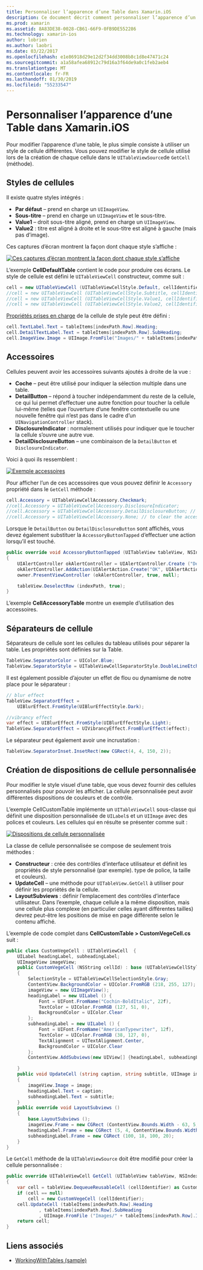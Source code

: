 ```yaml
---
title: Personnaliser l’apparence d’une Table dans Xamarin.iOS
description: Ce document décrit comment personnaliser l’apparence d’un tableau dans Xamarin.iOS. Il aborde les styles de cellules, les accessoires, les séparateurs de cellule et les dispositions de cellule personnalisé.
ms.prod: xamarin
ms.assetid: 8A83DE38-0028-CB61-66F9-0FB9DE552286
ms.technology: xamarin-ios
author: lobrien
ms.author: laobri
ms.date: 03/22/2017
ms.openlocfilehash: e1e86918d29e12d2f34dd3008b8c1d8e47471c24
ms.sourcegitcommit: a1a58afea68912c79d16a3f64de9a0c1feb2aeb4
ms.translationtype: MT
ms.contentlocale: fr-FR
ms.lasthandoff: 01/30/2019
ms.locfileid: "55233547"
---
```

# <a name="customizing-a-tables-appearance-in-xamarinios"></a>Personnaliser l’apparence d’une Table dans Xamarin.iOS

Pour modifier l’apparence d’une table, le plus simple consiste à utiliser un style de cellule différentes. Vous pouvez modifier le style de cellule utilisé lors de la création de chaque cellule dans le `UITableViewSource`de `GetCell` (méthode).

## <a name="cell-styles"></a>Styles de cellules

Il existe quatre styles intégrés :

-  **Par défaut** – prend en charge un `UIImageView`.
-  **Sous-titre** – prend en charge un `UIImageView` et le sous-titre.
-  **Value1** – droit sous-titre aligné, prend en charge un `UIImageView`.
-  **Value2** : titre est aligné à droite et le sous-titre est aligné à gauche (mais pas d’image).


Ces captures d’écran montrent la façon dont chaque style s’affiche :

 [![](customizing-table-appearance-images/image7.png "Ces captures d’écran montrent la façon dont chaque style s’affiche")](customizing-table-appearance-images/image7.png#lightbox)

L’exemple **CellDefaultTable** contient le code pour produire ces écrans. Le style de cellule est défini le `UITableViewCell` constructeur, comme suit :

```csharp
cell = new UITableViewCell (UITableViewCellStyle.Default, cellIdentifier);
//cell = new UITableViewCell (UITableViewCellStyle.Subtitle, cellIdentifier);
//cell = new UITableViewCell (UITableViewCellStyle.Value1, cellIdentifier);
//cell = new UITableViewCell (UITableViewCellStyle.Value2, cellIdentifier);
```

[Propriétés prises en charge](xref:UIKit.UITableViewCell) de la cellule de style peut être défini :

```csharp
cell.TextLabel.Text = tableItems[indexPath.Row].Heading;
cell.DetailTextLabel.Text = tableItems[indexPath.Row].SubHeading;
cell.ImageView.Image = UIImage.FromFile("Images/" + tableItems[indexPath.Row].ImageName); // don't use for Value2
```

## <a name="accessories"></a>Accessoires

Cellules peuvent avoir les accessoires suivants ajoutés à droite de la vue :

-   **Coche** – peut être utilisé pour indiquer la sélection multiple dans une table.
-   **DetailButton** – répond à toucher indépendamment du reste de la cellule, ce qui lui permet d’effectuer une autre fonction pour toucher la cellule lui-même (telles que l’ouverture d’une fenêtre contextuelle ou une nouvelle fenêtre qui n’est pas dans le cadre d’un `UINavigationController` stack).
-   **DisclosureIndicator** : normalement utilisés pour indiquer que le toucher la cellule s’ouvre une autre vue.
-   **DetailDisclosureButton** – une combinaison de la `DetailButton` et `DisclosureIndicator`.


Voici à quoi ils ressemblent :

 [![](customizing-table-appearance-images/image8.png "Exemple accessoires")](customizing-table-appearance-images/image8.png#lightbox)

Pour afficher l’un de ces accessoires que vous pouvez définir le `Accessory` propriété dans le `GetCell` méthode :

```csharp
cell.Accessory = UITableViewCellAccessory.Checkmark;
//cell.Accessory = UITableViewCellAccessory.DisclosureIndicator;
//cell.Accessory = UITableViewCellAccessory.DetailDisclosureButton; // implement AccessoryButtonTapped
//cell.Accessory = UITableViewCellAccessory.None; // to clear the accessory
```

Lorsque le `DetailButton` ou `DetailDisclosureButton` sont affichés, vous devez également substituer la `AccessoryButtonTapped` d’effectuer une action lorsqu’il est touché.

```csharp
public override void AccessoryButtonTapped (UITableView tableView, NSIndexPath indexPath)
{
    UIAlertController okAlertController = UIAlertController.Create ("DetailDisclosureButton Touched", tableItems[indexPath.Row].Heading, UIAlertControllerStyle.Alert);
    okAlertController.AddAction(UIAlertAction.Create("OK", UIAlertActionStyle.Default, null));
    owner.PresentViewController (okAlertController, true, null);

    tableView.DeselectRow (indexPath, true);
}
```

L’exemple **CellAccessoryTable** montre un exemple d’utilisation des accessoires.

## <a name="cell-separators"></a>Séparateurs de cellule

Séparateurs de cellule sont les cellules du tableau utilisés pour séparer la table. Les propriétés sont définies sur la Table.

```csharp
TableView.SeparatorColor = UIColor.Blue;
TableView.SeparatorStyle = UITableViewCellSeparatorStyle.DoubleLineEtched;
```

Il est également possible d’ajouter un effet de flou ou dynamisme de notre place pour le séparateur :

```csharp
// blur effect
TableView.SeparatorEffect =
    UIBlurEffect.FromStyle(UIBlurEffectStyle.Dark);

//vibrancy effect
var effect = UIBlurEffect.FromStyle(UIBlurEffectStyle.Light);
TableView.SeparatorEffect = UIVibrancyEffect.FromBlurEffect(effect);
```

Le séparateur peut également avoir une incrustation :

```csharp
TableView.SeparatorInset.InsetRect(new CGRect(4, 4, 150, 2));
```

## <a name="creating-custom-cell-layouts"></a>Création de dispositions de cellule personnalisée

Pour modifier le style visuel d’une table, que vous devez fournir des cellules personnalisés pour pouvoir les afficher. La cellule personnalisée peut avoir différentes dispositions de couleurs et de contrôle.

L’exemple CellCustomTable implémente un `UITableViewCell` sous-classe qui définit une disposition personnalisée de `UILabel`s et un `UIImage` avec des polices et couleurs. Les cellules qui en résulte se présenter comme suit :

 [![](customizing-table-appearance-images/image9.png "Dispositions de cellule personnalisée")](customizing-table-appearance-images/image9.png#lightbox)

La classe de cellule personnalisée se compose de seulement trois méthodes :

-   **Constructeur** : crée des contrôles d’interface utilisateur et définit les propriétés de style personnalisé (par exemple). type de police, la taille et couleurs).
-   **UpdateCell** – une méthode pour `UITableView.GetCell` à utiliser pour définir les propriétés de la cellule.
-   **LayoutSubviews** : définir l’emplacement des contrôles d’interface utilisateur. Dans l’exemple, chaque cellule a la même disposition, mais une cellule plus complexe (en particulier celles ayant différentes tailles) devrez peut-être les positions de mise en page différente selon le contenu affiché.


L’exemple de code complet dans **CellCustomTable > CustomVegeCell.cs** suit :

```csharp
public class CustomVegeCell : UITableViewCell  {
    UILabel headingLabel, subheadingLabel;
    UIImageView imageView;
    public CustomVegeCell (NSString cellId) : base (UITableViewCellStyle.Default, cellId)
    {
        SelectionStyle = UITableViewCellSelectionStyle.Gray;
        ContentView.BackgroundColor = UIColor.FromRGB (218, 255, 127);
        imageView = new UIImageView();
        headingLabel = new UILabel () {
            Font = UIFont.FromName("Cochin-BoldItalic", 22f),
            TextColor = UIColor.FromRGB (127, 51, 0),
            BackgroundColor = UIColor.Clear
        };
        subheadingLabel = new UILabel () {
            Font = UIFont.FromName("AmericanTypewriter", 12f),
            TextColor = UIColor.FromRGB (38, 127, 0),
            TextAlignment = UITextAlignment.Center,
            BackgroundColor = UIColor.Clear
        };
        ContentView.AddSubviews(new UIView[] {headingLabel, subheadingLabel, imageView});

    }
    public void UpdateCell (string caption, string subtitle, UIImage image)
    {
        imageView.Image = image;
        headingLabel.Text = caption;
        subheadingLabel.Text = subtitle;
    }
    public override void LayoutSubviews ()
    {
        base.LayoutSubviews ();
        imageView.Frame = new CGRect (ContentView.Bounds.Width - 63, 5, 33, 33);
        headingLabel.Frame = new CGRect (5, 4, ContentView.Bounds.Width - 63, 25);
        subheadingLabel.Frame = new CGRect (100, 18, 100, 20);
    }
}
```

Le `GetCell` méthode de la `UITableViewSource` doit être modifié pour créer la cellule personnalisée :

```csharp
public override UITableViewCell GetCell (UITableView tableView, NSIndexPath indexPath)
{
    var cell = tableView.DequeueReusableCell (cellIdentifier) as CustomVegeCell;
    if (cell == null)
        cell = new CustomVegeCell (cellIdentifier);
    cell.UpdateCell (tableItems[indexPath.Row].Heading
            , tableItems[indexPath.Row].SubHeading
            , UIImage.FromFile ("Images/" + tableItems[indexPath.Row].ImageName) );
    return cell;
}
```



## <a name="related-links"></a>Liens associés

- [WorkingWithTables (sample)](https://developer.xamarin.com/samples/monotouch/WorkingWithTables)
